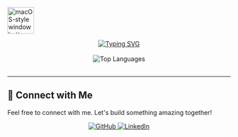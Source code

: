 

<!--
**Lets07try/Lets07try** is a ✨ _special_ ✨ repository because its `README.md` (this file) appears on your GitHub profile.

Here are some ideas to get you started:

- 🔭 I’m currently working on ...
- 🌱 I’m currently learning ...
- 👯 I’m looking to collaborate on ...
- 🤔 I’m looking for help with ...
- 💬 Ask me about ...
- 📫 How to reach me: ...
- 😄 Pronouns: ...
- ⚡ Fun fact: ...
-->

<!-- 1. The macOS-style dots -->
<p align="left"> 
  <img src="https://raw.githubusercontent.com/MishManners/MishManners/master/macostext.gif" alt="macOS-style window buttons" width="60">
</p>

<!-- 2. The Animated Typing Text -->
<div align="center">
  <a href="https://git.io/typing-svg"><img src="https://readme-typing-svg.demolab.com?font=Fira+Code&weight=600&size=27&pause=1000&color=99F71E&width=435&lines=%F0%9F%91%8B+Hey%2C+I'm+Jastor+%3A)" alt="Typing SVG" /></a>
</div>

<br>

<!-- 3. The "Most Used Languages" Card -->
<div align="center">
  <img src="https://github-readme-stats.vercel.app/api/top-langs/?username=Lets07try&layout=compact&theme=vision-friendly-dark" alt="Top Languages" />
</div>

<br>

---

<!-- 4. The "Connect with Me" Section -->
<h2 >🔗 Connect with Me</h2>
<p>Feel free to connect with me. Let's build something amazing together!</p>

<p align="center">
  <a href="https://github.com/Lets07try" target="_blank">
    <img src="https://img.shields.io/badge/GitHub-100000?style=for-the-badge&logo=github&logoColor=white" alt="GitHub"/>
  </a>
  <a href="https://linkedin.com/in/YOUR-LINKEDIN-USERNAME" target="_blank">
    <img src="https://img.shields.io/badge/LinkedIn-0077B5?style=for-the-badge&logo=linkedin&logoColor=white" alt="LinkedIn"/>
  </a>
</p>
